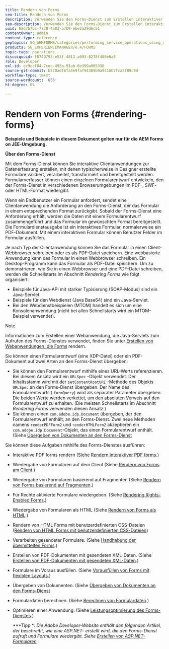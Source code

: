 ```yaml
---
title: Rendern von Forms
seo-title: Rendern von Forms
description: Verwenden Sie den Forms-Dienst zum Erstellen interaktiver Clientanwendungen zur Datenerfassung, die normalerweise in Designer erstellte Formulare validieren, verarbeiten, transformieren und bereitstellen. Formularverfasser können einen einzelnen Formularentwurf entwickeln, den der Forms-Dienst in verschiedenen Browserumgebungen im PDF-, SWF- oder HTML-Format wiedergibt.
seo-description: Verwenden Sie den Forms-Dienst zum Erstellen interaktiver Clientanwendungen zur Datenerfassung, die normalerweise in Designer erstellte Formulare validieren, verarbeiten, transformieren und bereitstellen. Formularverfasser können einen einzelnen Formularentwurf entwickeln, den der Forms-Dienst in verschiedenen Browserumgebungen im PDF-, SWF- oder HTML-Format wiedergibt.
uuid: 68d7b7bc-7730-4a83-b7b9-ebe2a29d6c51
contentOwner: admin
content-type: reference
geptopics: SG_AEMFORMS/categories/performing_service_operations_using_apis
products: SG_EXPERIENCEMANAGER/6.4/FORMS
topic-tags: operations
discoiquuid: f8749793-e53f-4812-a093-8278f480e6a8
role: Developer
exl-id: ec9ccf04-7cec-493a-91ab-0e399a905338
source-git-commit: b220adf6fa3e9faf94389b9a9416b7fca2f89d9d
workflow-type: tm+mt
source-wordcount: '656'
ht-degree: 0%

---
```


# Rendern von Forms {#rendering-forms}

**Beispiele und Beispiele in diesem Dokument gelten nur für die AEM Forms on JEE-Umgebung.**

**Über den Forms-Dienst**

Mit dem Forms-Dienst können Sie interaktive Clientanwendungen zur Datenerfassung erstellen, mit denen typischerweise in Designer erstellte Formulare validiert, verarbeitet, transformiert und bereitgestellt werden. Formularverfasser können einen einzelnen Formularentwurf entwickeln, den der Forms-Dienst in verschiedenen Browserumgebungen im PDF-, SWF- oder HTML-Format wiedergibt.

Wenn ein Endbenutzer ein Formular anfordert, sendet eine Clientanwendung die Anforderung an den Forms-Dienst, der das Formular in einem entsprechenden Format zurückgibt. Sobald der Forms-Dienst eine Anforderung erhält, werden die Daten mit einem Formularentwurf zusammengeführt und das Formular im gewünschten Format bereitgestellt. Die Formulardienstausgabe ist ein interaktives Formular, normalerweise ein PDF-Dokument. Mit einem interaktiven Formular können Benutzer Felder im Formular ausfüllen.

Je nach Typ der Clientanwendung können Sie das Formular in einen Client-Webbrowser schreiben oder es als PDF-Datei speichern. Eine webbasierte Anwendung kann das Formular in einen Webbrowser schreiben. Ein Desktop-Programm kann das Formular als PDF-Datei speichern. Um zu demonstrieren, wie Sie in einen Webbrowser und eine PDF-Datei schreiben, werden die Schnellstarts im Abschnitt *Rendering Forms* wie folgt organisiert:

* Beispiele für Java-API mit starker Typisierung (SOAP-Modus) sind ein Java-Servlet.
* Beispiele für den Webdienst (Java Base64) sind ein Java-Servlet.
* Bei den Webdienstbeispielen (MTOM) handelt es sich um eine Konsolenanwendung (nicht bei allen Schnellstarts wird ein MTOM-Beispiel verwendet).

>[!NOTE]
>
>Informationen zum Erstellen einer Webanwendung, die Java-Servlets zum Aufrufen des Forms-Dienstes verwendet, finden Sie unter [Erstellen von Webanwendungen, die Forms](/help/forms/developing/creating-web-applications-renders-forms.md) rendern.

Sie können einen Formularentwurf (eine XDP-Datei) oder ein PDF-Dokument auf zwei Arten an den Forms-Dienst übergeben:

* Sie können den Formularentwurf mithilfe eines URL-Werts referenzieren. Bei diesem Ansatz wird ein `URLSpec` -Objekt verwendet. Der Inhaltsstamm wird mit der `setContentRootURI` -Methode des Objekts `URLSpec` an den Forms-Dienst übergeben. Der Name des Formularentwurfs ( `formQuery`) wird als separater Parameter übergeben. Die beiden Werte werden verkettet, um den absoluten Verweis auf den Formularentwurf zu erhalten. (Die meisten Schnellstarts im Abschnitt *Rendering Forms* verwenden diesen Ansatz.)
* Sie können einen `com.adobe.idp.Document` übergeben, der den Formularentwurf enthält, an den Forms-Dienst. Zwei neue Methoden namens `renderPDFForm2` und `renderHTMLForm2` akzeptieren ein `com.adobe.idp.Document`-Objekt, das einen Formularentwurf enthält. (Siehe [Übergeben von Dokumenten an den Forms-Dienst](/help/forms/developing/passing-documents-forms-service.md)

Sie können diese Aufgaben mithilfe des Forms-Dienstes ausführen:

* Interaktive PDF forms rendern (Siehe [Rendern interaktiver PDF forms](/help/forms/developing/rendering-interactive-pdf-forms.md).)
* Wiedergabe von Formularen auf dem Client (Siehe [Rendern von Forms am Client](/help/forms/developing/rendering-forms-client.md).)
* Wiedergabe von Formularen basierend auf Fragmenten (Siehe [Rendern von Forms basierend auf Fragmenten](/help/forms/developing/rendering-forms-based-fragments.md).)
* Für Rechte aktivierte Formulare wiedergeben. (Siehe [Rendering Rights-Enabled Forms](/help/forms/developing/rendering-rights-enabled-forms.md).)
* Wiedergabe von Formularen als HTML (Siehe [Rendern von Forms als HTML](/help/forms/developing/rendering-forms-html.md).)
* Rendern von HTML Forms mit benutzerdefinierten CSS-Dateien ([Rendern von HTML Forms mit benutzerdefinierten CSS-Dateien](/help/forms/developing/rendering-html-forms-using-custom.md))
* Verarbeiten gesendeter Formulare. (Siehe [Handhabung der übermittelten Forms](/help/forms/developing/handling-submitted-forms.md).)
* Erstellen von PDF-Dokumenten mit gesendeten XML-Daten. (Siehe [Erstellen von PDF-Dokumenten mit gesendeten XML-Daten](/help/forms/developing/creating-pdf-documents-submitted-xml.md).)
* Formulare im Voraus ausfüllen. (Siehe [Vorausfüllen von Forms mit flexiblen Layouts](/help/forms/developing/prepopulating-forms-flowable-layouts.md).)
* Übergeben von Dokumenten. (Siehe [Übergeben von Dokumenten an den Forms-Dienst](/help/forms/developing/passing-documents-forms-service.md)
* Formulardaten berechnen. (Siehe [Berechnen von Formulardaten](/help/forms/developing/calculating-form-data.md).)
* Optimieren einer Anwendung. (Siehe [Leistungsoptimierung des Forms-Dienstes](/help/forms/developing/optimizing-performance-forms-service.md).)

   ***Tipp **: Die Adobe Developer-Website enthält den folgenden Artikel, der beschreibt, wie eine ASP.NET- erstellt wird, die den Forms-Dienst aufruft und Formulare wiedergibt. Siehe [Erstellen von ASP.NET-Formularen](https://www.adobe.com/devnet/livecycle/articles/asp_net.html).*
